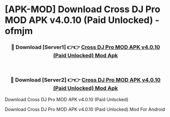 # [APK-MOD] Download Cross DJ Pro MOD APK v4.0.10 (Paid Unlocked) - ofmjm


<div align="center">
<h3>🔴 Download [Server1] 👉👉 <a href="https://apk-comot.site?title=Cross_DJ_Pro_MOD_APK_v4.0.10_(Paid_Unlocked)">Cross DJ Pro MOD APK v4.0.10 (Paid Unlocked) Mod Apk</a></h3><br>
<h3>🔴 Download [Server2] 👉👉 <a href="https://apk-comot.site?title=Cross_DJ_Pro_MOD_APK_v4.0.10_(Paid_Unlocked)">Cross DJ Pro MOD APK v4.0.10 (Paid Unlocked) Mod Apk</a></h3>
</div>



Download Cross DJ Pro MOD APK v4.0.10 (Paid Unlocked) 

Download Cross DJ Pro MOD APK v4.0.10 (Paid Unlocked) Mod For Android